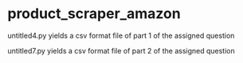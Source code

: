 # product_scraper_amazon

untitled4.py yields a csv format file of part 1 of the assigned question

untitled7.py yields a csv format file of part 2 of the assigned question
